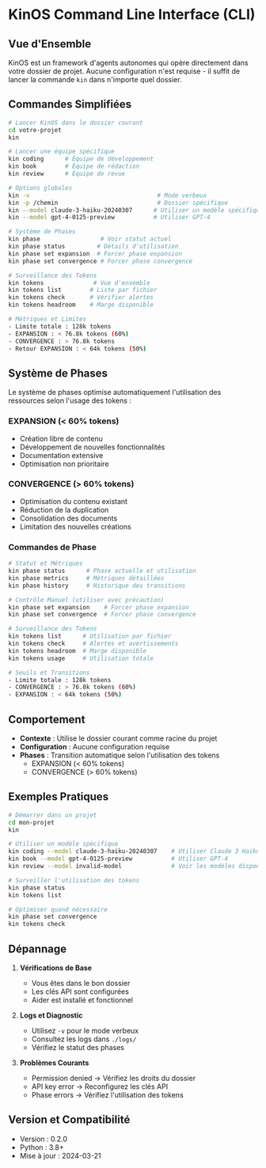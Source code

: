 # KinOS Command Line Interface (CLI)

## Vue d'Ensemble

KinOS est un framework d'agents autonomes qui opère directement dans votre dossier de projet. Aucune configuration n'est requise - il suffit de lancer la commande `kin` dans n'importe quel dossier.

## Commandes Simplifiées

```bash
# Lancer KinOS dans le dossier courant
cd votre-projet
kin

# Lancer une équipe spécifique
kin coding      # Équipe de développement
kin book        # Équipe de rédaction
kin review      # Équipe de revue

# Options globales
kin -v                                    # Mode verbeux
kin -p /chemin                            # Dossier spécifique
kin --model claude-3-haiku-20240307      # Utiliser un modèle spécifique
kin --model gpt-4-0125-preview           # Utiliser GPT-4

# Système de Phases
kin phase                 # Voir statut actuel
kin phase status         # Détails d'utilisation
kin phase set expansion  # Forcer phase expansion
kin phase set convergence # Forcer phase convergence

# Surveillance des Tokens
kin tokens              # Vue d'ensemble
kin tokens list        # Liste par fichier
kin tokens check       # Vérifier alertes
kin tokens headroom    # Marge disponible

# Métriques et Limites
- Limite totale : 128k tokens
- EXPANSION : < 76.8k tokens (60%)
- CONVERGENCE : > 76.8k tokens
- Retour EXPANSION : < 64k tokens (50%)
```

## Système de Phases

Le système de phases optimise automatiquement l'utilisation des ressources selon l'usage des tokens :

### EXPANSION (< 60% tokens)
- Création libre de contenu
- Développement de nouvelles fonctionnalités
- Documentation extensive
- Optimisation non prioritaire

### CONVERGENCE (> 60% tokens)
- Optimisation du contenu existant
- Réduction de la duplication
- Consolidation des documents
- Limitation des nouvelles créations

### Commandes de Phase
```bash
# Statut et Métriques
kin phase status      # Phase actuelle et utilisation
kin phase metrics     # Métriques détaillées
kin phase history     # Historique des transitions

# Contrôle Manuel (utiliser avec précaution)
kin phase set expansion    # Forcer phase expansion
kin phase set convergence  # Forcer phase convergence

# Surveillance des Tokens
kin tokens list      # Utilisation par fichier
kin tokens check     # Alertes et avertissements
kin tokens headroom  # Marge disponible
kin tokens usage     # Utilisation totale

# Seuils et Transitions
- Limite totale : 128k tokens
- CONVERGENCE : > 76.8k tokens (60%)
- EXPANSION : < 64k tokens (50%)
```

## Comportement

- **Contexte** : Utilise le dossier courant comme racine du projet
- **Configuration** : Aucune configuration requise
- **Phases** : Transition automatique selon l'utilisation des tokens
  * EXPANSION (< 60% tokens)
  * CONVERGENCE (> 60% tokens)

## Exemples Pratiques

```bash
# Démarrer dans un projet
cd mon-projet
kin

# Utiliser un modèle spécifique
kin coding --model claude-3-haiku-20240307    # Utiliser Claude 3 Haiku
kin book --model gpt-4-0125-preview           # Utiliser GPT-4
kin review --model invalid-model              # Voir les modèles disponibles

# Surveiller l'utilisation des tokens
kin phase status
kin tokens list

# Optimiser quand nécessaire
kin phase set convergence
kin tokens check
```

## Dépannage

1. **Vérifications de Base**
   - Vous êtes dans le bon dossier
   - Les clés API sont configurées
   - Aider est installé et fonctionnel

2. **Logs et Diagnostic**
   - Utilisez `-v` pour le mode verbeux
   - Consultez les logs dans `./logs/`
   - Vérifiez le statut des phases

3. **Problèmes Courants**
   - Permission denied → Vérifiez les droits du dossier
   - API key error → Reconfigurez les clés API
   - Phase errors → Vérifiez l'utilisation des tokens

## Version et Compatibilité

- Version : 0.2.0
- Python : 3.8+
- Mise à jour : 2024-03-21
